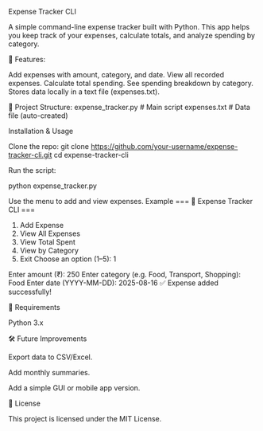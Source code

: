 Expense Tracker CLI

A simple command-line expense tracker built with Python.
This app helps you keep track of your expenses, calculate totals, and analyze spending by category.

🚀 Features:

Add expenses with amount, category, and date.
View all recorded expenses.
Calculate total spending.
See spending breakdown by category.
Stores data locally in a text file (expenses.txt).

📂 Project Structure:
expense_tracker.py   # Main script
expenses.txt         # Data file (auto-created)

Installation & Usage

Clone the repo:
git clone https://github.com/your-username/expense-tracker-cli.git
cd expense-tracker-cli

Run the script:

python expense_tracker.py


Use the menu to add and view expenses.
Example
=== 💸 Expense Tracker CLI ===
1. Add Expense
2. View All Expenses
3. View Total Spent
4. View by Category
5. Exit
Choose an option (1–5): 1

Enter amount (₹): 250
Enter category (e.g. Food, Transport, Shopping): Food
Enter date (YYYY-MM-DD): 2025-08-16
✅ Expense added successfully!

📖 Requirements

Python 3.x

🛠️ Future Improvements

Export data to CSV/Excel.

Add monthly summaries.

Add a simple GUI or mobile app version.

📜 License

This project is licensed under the MIT License.
